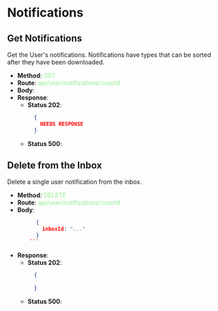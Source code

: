 # Notifications
## Get Notifications
Get the User's notifications. Notifications have types that can be sorted after they have been downloaded.
- **Method**: <span style="color:lightgreen">GET</span>
- **Route**: <span style="color:lightgreen">api/user/notifications/:userId</span>
- **Body**:
- **Response**:
    - **Status 202**:
      ```json
        {
          NEEDS RESPONSE
        }
      ```
    - **Status 500**:

## Delete from the Inbox
Delete a single user notification from the inbox.
- **Method**: <span style="color:lightgreen">DELETE</span>
- **Route**: <span style="color:lightgreen">api/user/notifications/:userId</span>
- **Body**:
  ```json
        {
          inboxId: "..."
        }
      ```
- **Response**:
    - **Status 202**:
      ```json
        {
          
        }
      ```
    - **Status 500**: